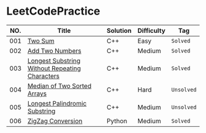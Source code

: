 # LeetCodePractice

NO.|Title|Solution|Difficulty|Tag|
|---|-----|--------|----------|---|
|001|[Two Sum](https://leetcode.com/problems/two-sum)|C++|Easy|`Solved`|
|002|[Add Two Numbers](https://leetcode.com/problems/add-two-numbers)|C++|Medium|`Solved`|
|003|[Longest Substring Without Repeating Characters](https://leetcode.com/problems/longest-substring-without-repeating-characters)|C++|Medium|`Solved`|
|004|[Median of Two Sorted Arrays](https://leetcode.com/problems/median-of-two-sorted-arrays)|C++|Hard|`Unsolved`|
|005|[Longest Palindromic Substring](https://leetcode-cn.com/problems/longest-palindromic-substring)|C++|Medium|`Unsolved`|
|006|[ZigZag Conversion](https://leetcode.com/problems/zigzag-conversion/submissions/)|Python|Medium|`Solved`|
